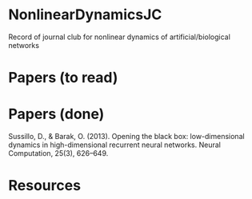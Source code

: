 # NonlinearDynamicsJC
Record of journal club for nonlinear dynamics of artificial/biological networks

# Papers (to read)


# Papers (done)
Sussillo, D., & Barak, O. (2013). Opening the black box: low-dimensional dynamics in high-dimensional recurrent neural networks. Neural Computation, 25(3), 626–649.<br/>

# Resources 
